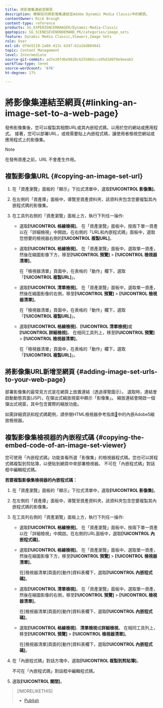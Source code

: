 ```yaml
---
title: 將影像集連結至網頁
description: 瞭解如何將影像集連結至Adobe Dynamic Media Classic中的網頁。
contentOwner: Rick Brough
content-type: reference
products: SG_EXPERIENCEMANAGER/Dynamic-Media-Classic
geptopics: SG_SCENESEVENONDEMAND_PK/categories/image_sets
feature: Dynamic Media Classic,Viewers,Image Sets
role: User
exl-id: df4e5218-2a66-413c-b247-b2a16d884041
topic: Content Management
level: Intermediate
source-git-commit: ad7e20fdbe9028c6255865cce95d109f9e9eeab2
workflow-type: tm+mt
source-wordcount: '676'
ht-degree: 17%

---
```


# 將影像集連結至網頁{#linking-an-image-set-to-a-web-page}

發佈影像集後，您可以複製其相關URL或其內嵌程式碼，以用於您的網站或應用程式。 接著，您可以部署URL，或視需要貼上內嵌程式碼，讓使用者檢視您網站或應用程式上的影像集。

>[!NOTE]
>
>在發佈資產之前，URL 不會產生作用。

## 複製影像集URL {#copying-an-image-set-url}

1. 在「資產瀏覽」面板的「顯示」下拉式清單中，選取&#x200B;**[!UICONTROL 影像集]**。
1. 在左側的「資產庫」面板中，導覽至資產資料夾，該資料夾包含您要複製其內嵌程式碼的影像集。
1. 在工具列右側的「資產瀏覽」面板上方，執行下列任一操作:

   * 選取&#x200B;**[!UICONTROL 格線檢視]**。 在「資產瀏覽」面板中，按兩下單一資產以在「詳細檢視」中開啟。在右側的「URL和內嵌程式碼」面板中，選取您想要的檢視器右側的&#x200B;**[!UICONTROL 複製URL]**。
   * 選取&#x200B;**[!UICONTROL 格線檢視]**。 在「資產瀏覽」面板中，選取單一資產，然後在縮圖影像下方，移至&#x200B;**[!UICONTROL 預覽]** > **[!UICONTROL 檢視器清單]**。

     在「檢視器清單」頁面中，在表格的「動作」欄下，選取「**[!UICONTROL 複製URL]**」。

   * 選取&#x200B;**[!UICONTROL 清單檢視]**。 在「資產瀏覽」面板中，選取單一資產，然後在縮圖影像的右側，移至&#x200B;**[!UICONTROL 預覽]** > **[!UICONTROL 檢視器清單]**。

     在「檢視器清單」頁面中，在表格的「動作」欄下，選取「**[!UICONTROL 複製URL]**」。

   * 選取&#x200B;**[!UICONTROL 格線檢視]**、**[!UICONTROL 清單檢視]**&#x200B;或&#x200B;**[!UICONTROL 詳細檢視]**。 在相同工具列上，移至&#x200B;**[!UICONTROL 預覽]** > **[!UICONTROL 檢視器清單]**。

     在「檢視器清單」頁面中，在表格的「動作」欄下，選取「**[!UICONTROL 複製URL]**」。

## 將影像集URL新增至網頁 {#adding-image-set-urls-to-your-web-page}

部署影像集的最常見方式是在網頁上放置連結（透過導覽圖示）。 選取時，連結會啟動動態頁面(JSP)，在彈出式縮放視窗中顯示「影像集」。 縮放連結會開啟一個彈出式視窗，其中包含實際的縮放功能。

如需詳細資訊和程式碼範例，請參閱HTML檢視器參考指南[&#128279;](https://experienceleague.adobe.com/en/docs/dynamic-media-developer-resources/library/viewers-aem-assets-dmc/zoom/c-html5-20-zoom-viewer-about#section-e1c3106f5b3e445d9b95be337c2f94e2)中的內嵌Adobe5縮放檢視器。

## 複製影像集檢視器的內嵌程式碼 {#copying-the-embed-code-of-an-image-set-viewer}

您可使用「內嵌程式碼」功能查看所選「影像集」的檢視器程式碼。您也可以將程式碼複製到剪貼簿，以便貼到網頁中來部署檢視器。 不可在「內嵌程式碼」對話框中編輯程式碼。

**若要複製影像集檢視器的內嵌程式碼：**

1. 在「資產瀏覽」面板的「顯示」下拉式清單中，選取&#x200B;**[!UICONTROL 影像集]**。
1. 在左側的「資產庫」面板中，導覽至資產資料夾，該資料夾包含您要複製其內嵌程式碼的影像集。
1. 在工具列右側的「資產瀏覽」面板上方，執行下列任一操作:

   * 選取&#x200B;**[!UICONTROL 格線檢視]**。 在「資產瀏覽」面板中，按兩下單一資產以在「詳細檢視」中開啟。在右側的URL面板中，選取&#x200B;**[!UICONTROL 內嵌程式碼]**。
   * 選取&#x200B;**[!UICONTROL 格線檢視]**。 在「資產瀏覽」面板中，選取單一資產，然後在縮圖影像下方，移至&#x200B;**[!UICONTROL 預覽]** > **[!UICONTROL 檢視器清單]**。

     在[檢視器清單]頁面的[動作]資料表欄下，選取&#x200B;**[!UICONTROL 內嵌程式碼]**。

   * 選取&#x200B;**[!UICONTROL 清單檢視]**。 在「資產瀏覽」面板中，選取單一資產，然後在縮圖影像的右側，移至&#x200B;**[!UICONTROL 預覽]** > **[!UICONTROL 檢視器清單]**。

     在[檢視器清單]頁面的[動作]資料表欄下，選取&#x200B;**[!UICONTROL 內嵌程式碼]**。

   * 選取&#x200B;**[!UICONTROL 格線檢視]**、**清單檢視**&#x200B;或&#x200B;**詳細檢視**。 在相同工具列上，移至&#x200B;**[!UICONTROL 預覽]** > **[!UICONTROL 檢視器清單]**。

     在[檢視器清單]頁面的[動作]資料表欄下，選取&#x200B;**[!UICONTROL 內嵌程式碼]**。

1. 在「內嵌程式碼」對話方塊中，選取&#x200B;**[!UICONTROL 複製到剪貼簿]**。

   不可在「內嵌程式碼」對話框中編輯程式碼。

1. 選取&#x200B;**[!UICONTROL 關閉]**。

>[!MORELIKETHIS]
>
>* [Publish](publishing-files.md#publishing_files)
